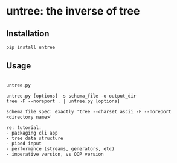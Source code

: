 # untree: the inverse of tree

## Installation


`pip install untree`

## Usage

```

untree.py

untree.py [options] -s schema_file -o output_dir
tree -F --noreport . | untree.py [options]

schema file spec: exactly 'tree --charset ascii -F --noreport <directory name>'

re: tutorial:
- packaging cli app
- tree data structure
- piped input
- performance (streams, generators, etc)
- imperative version, vs OOP version

```
